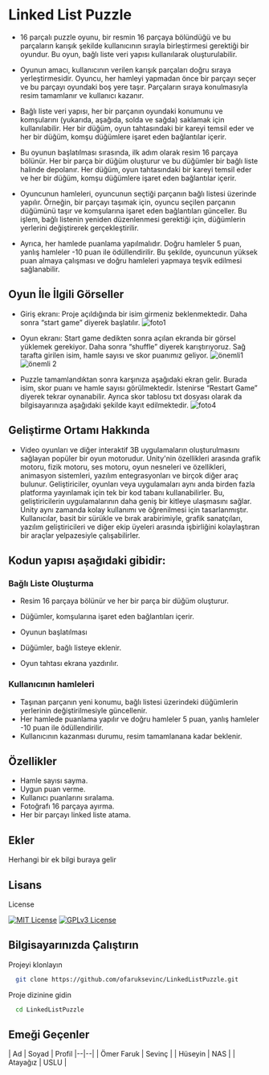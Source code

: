 # Linked List Puzzle
- 16 parçalı puzzle oyunu, bir resmin 16 parçaya bölündüğü ve bu parçaların karışık şekilde kullanıcının sırayla birleştirmesi gerektiği bir oyundur. Bu oyun, bağlı liste veri yapısı kullanılarak oluşturulabilir.

- Oyunun amacı, kullanıcının verilen karışık parçaları doğru sıraya yerleştirmesidir. Oyuncu, her hamleyi yapmadan önce bir parçayı seçer ve bu parçayı oyundaki boş yere taşır. Parçaların sıraya konulmasıyla resim tamamlanır ve kullanıcı kazanır.

- Bağlı liste veri yapısı, her bir parçanın oyundaki konumunu ve komşularını (yukarıda, aşağıda, solda ve sağda) saklamak için kullanılabilir. Her bir düğüm, oyun tahtasındaki bir kareyi temsil eder ve her bir düğüm, komşu düğümlere işaret eden bağlantılar içerir.

- Bu oyunun başlatılması sırasında, ilk adım olarak resim 16 parçaya bölünür. Her bir parça bir düğüm oluşturur ve bu düğümler bir bağlı liste halinde depolanır. Her düğüm, oyun tahtasındaki bir kareyi temsil eder ve her bir düğüm, komşu düğümlere işaret eden bağlantılar içerir.

- Oyuncunun hamleleri, oyuncunun seçtiği parçanın bağlı listesi üzerinde yapılır. Örneğin, bir parçayı taşımak için, oyuncu seçilen parçanın düğümünü taşır ve komşularına işaret eden bağlantıları günceller. Bu işlem, bağlı listenin yeniden düzenlenmesi gerektiği için, düğümlerin yerlerini değiştirerek gerçekleştirilir.

- Ayrıca, her hamlede puanlama yapılmalıdır. Doğru hamleler 5 puan, yanlış hamleler -10 puan ile ödüllendirilir. Bu şekilde, oyuncunun yüksek puan almaya çalışması ve doğru hamleleri yapmaya teşvik edilmesi sağlanabilir.

## Oyun İle İlgili Görseller
- Giriş ekranı: Proje açıldığında bir isim girmeniz beklenmektedir. Daha sonra “start game” diyerek başlatılır.
![foto1](https://user-images.githubusercontent.com/56548687/230567331-8c9dba8d-cf4f-45d4-8257-8ea9804f5388.png)

- Oyun ekranı: Start game dedikten sonra açılan ekranda bir görsel yüklemek gerekiyor. Daha sonra “shuffle” diyerek karıştırıyoruz. Sağ tarafta girilen isim, hamle sayısı ve skor puanımız geliyor.
![önemli1](https://user-images.githubusercontent.com/57071570/230606452-6e2b552b-7473-4ed8-80e8-9e4787081b13.png)
![önemli 2](https://user-images.githubusercontent.com/57071570/230606529-047a2115-f257-42ce-b419-08118e8fd57d.png)

- Puzzle tamamlandıktan sonra karşınıza aşağıdaki ekran gelir. Burada isim, skor puanı ve hamle sayısı görülmektedir. İstenirse “Restart Game” diyerek tekrar oynanabilir. Ayrıca skor tablosu txt dosyası olarak da bilgisayarınıza aşağıdaki şekilde kayıt edilmektedir.
![foto4](https://user-images.githubusercontent.com/57071570/230608917-9e5877ce-f916-4e07-abe2-5513a86a3f8c.png)



## Geliştirme Ortamı Hakkında


- Video oyunları ve diğer interaktif 3B uygulamaların oluşturulmasını sağlayan popüler bir oyun motorudur. Unity'nin özellikleri arasında grafik motoru, fizik motoru, ses motoru, oyun nesneleri ve özellikleri, animasyon sistemleri, yazılım entegrasyonları ve birçok diğer araç bulunur. Geliştiriciler, oyunları veya uygulamaları aynı anda birden fazla platforma yayınlamak için tek bir kod tabanı kullanabilirler. Bu, geliştiricilerin uygulamalarının daha geniş bir kitleye ulaşmasını sağlar. Unity aynı zamanda kolay kullanımı ve öğrenilmesi için tasarlanmıştır. Kullanıcılar, basit bir sürükle ve bırak arabirimiyle, grafik sanatçıları, yazılım geliştiricileri ve diğer ekip üyeleri arasında işbirliğini kolaylaştıran bir araçlar yelpazesiyle çalışabilirler.

## Kodun yapısı aşağıdaki gibidir:

### Bağlı Liste Oluşturma

- Resim 16 parçaya bölünür ve her bir parça bir düğüm oluşturur.
- Düğümler, komşularına işaret eden bağlantıları içerir.
- Oyunun başlatılması

- Düğümler, bağlı listeye eklenir.
- Oyun tahtası ekrana yazdırılır.

### Kullanıcının hamleleri

- Taşınan parçanın yeni konumu, bağlı listesi üzerindeki düğümlerin yerlerinin değiştirilmesiyle güncellenir.
- Her hamlede puanlama yapılır ve doğru hamleler 5 puan, yanlış hamleler -10 puan ile ödüllendirilir.
- Kullanıcının kazanması durumu, resim tamamlanana kadar beklenir.
 
## Özellikler

- Hamle sayısı sayma.
- Uygun puan verme.
- Kullanıcı puanlarını sıralama.
- Fotoğrafı 16 parçaya ayırma.
- Her bir parçayı linked liste atama.

  
## Ekler

Herhangi bir ek bilgi buraya gelir

  
## Lisans

License

[![MIT License](https://img.shields.io/badge/License-MIT-green.svg)](https://choosealicense.com/licenses/mit/)
[![GPLv3 License](https://img.shields.io/badge/License-GPL%20v3-yellow.svg)](https://opensource.org/licenses/)


  
## Bilgisayarınızda Çalıştırın

Projeyi klonlayın

```bash
  git clone https://github.com/ofaruksevinc/LinkedListPuzzle.git
```

Proje dizinine gidin

```bash
  cd LinkedListPuzzle
```

## Emeği Geçenler

| Ad | Soyad | Profil 
|--|--|
| Ömer Faruk | Sevinç | 
| Hüseyin | NAS | 
| Atayağız | USLU | 



  
